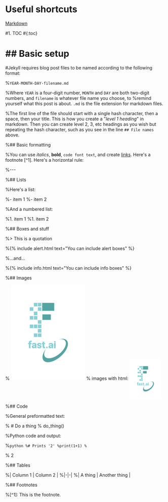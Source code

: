 # Useful shortcuts

[Markdown](https://guides.github.com/features/mastering-markdown/)

#1. TOC
#{:toc}

# ## Basic setup

#Jekyll requires blog post files to be named according to the following format:

%`YEAR-MONTH-DAY-filename.md`

%Where `YEAR` is a four-digit number, `MONTH` and `DAY` are both two-digit numbers, and `filename` is whatever file name you choose, to %remind yourself what this post is about. `.md` is the file extension for markdown files.

%The first line of the file should start with a single hash character, then a space, then your title. This is how you create a "*level 1 heading*" in markdown. Then you can create level 2, 3, etc headings as you wish but repeating the hash character, such as you see in the line `## File names` above.

%## Basic formatting

%You can use *italics*, **bold**, `code font text`, and create [links](https://www.markdownguide.org/cheat-sheet/). Here's a footnote [^1]. Here's a horizontal rule:

%---

%## Lists

%Here's a list:

%- item 1
%- item 2

%And a numbered list:

%1. item 1
%1. item 2

%## Boxes and stuff

%> This is a quotation

%{% include alert.html text="You can include alert boxes" %}

%...and...

%{% include info.html text="You can include info boxes" %}

%## Images

% ![](/images/logo.png "fast.ai's logo")
% images with html: <img src="images/logo.png" width="100" img align="center"/>

%## Code

%General preformatted text:

%    # Do a thing
 %   do_thing()

%Python code and output:

%```python
%# Prints '2'
%print(1+1)
%```

%    2

%## Tables

%| Column 1 | Column 2 |
%|-|-|
%| A thing | Another thing |

%## Footnotes

%[^1]: This is the footnote.

